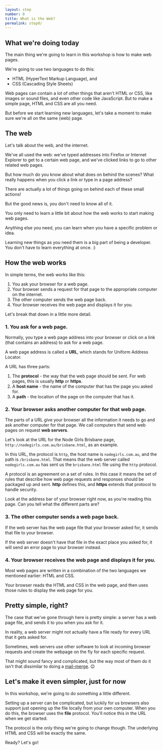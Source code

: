```yaml
---
layout: step
number: 0
title: What is the Web?
permalink: step0/
---
```


## What we're doing today

The main thing we're going to learn in this workshop is how to make web pages.

We're going to use two languages to do this:

- HTML (HyperText Markup Language), and
- CSS (Cascading Style Sheets)

Web pages can contain a lot of other things that aren't HTML or CSS, like images or sound files, and even other code like JavaScript. But to make a simple page, HTML and CSS are all you need.

But before we start learning new languages, let's take a moment to make sure we're all on the same (web) page.

## The web

Let's talk about the web, and the internet.

We've all used the web:
we've typed addresses into Firefox or Internet Explorer to get to a certain web page,
and we've clicked links to go to other related web pages.

But how much do you know about what does on behind the scenes? What really happens when you click a link or type in a page address?

There are actually a lot of things going on behind each of these small actions!

But the good news is, you don't need to know all of it.

You only need to learn a little bit about how the web works to start making web pages.

Anything else you need, you can learn when you have a specific problem or idea.

Learning new things as you need them is a big part of being a developer.
You don't have to learn everything at once. :)

## How the web works

In simple terms, the web works like this:

1. You ask your browser for a web page.
2. Your browser sends a request for that page to the appropriate computer on the internet.
3. The other computer sends the web page back.
4. Your browser receives the web page and displays it for you.

Let's break that down in a little more detail.

### 1. You ask for a web page.

Normally, you type a web page address into your browser or click on a link (that contains an address) to ask for a web page.

A web page address is called a **URL**, which stands for Uniform Address Locator.

A URL has three parts:

1. The **protocol** - the way that the web page should be sent. For web pages, this is usually **http** or **https**.
2. A **host name** - the name of the computer that has the page you asked for.
3. A **path** - the location of the page on the computer that has it.

### 2. Your browser asks another computer for that web page.

The parts of a URL give your browser all the information it needs to go and ask another computer for that page. We call computers that send web pages on request **web servers**.

Let's look at the URL for the Node Girls Brisbane page, `http://nodegirls.com.au/brisbane.html`, as an example.

In this URL, the protocol is `http`, the host name is `nodegirls.com.au`, and the path is `/brisbane.html`. That means that the web server called `nodegirls.com.au` has sent us the `brisbane.html` file using the `http` protocol.

A protocol is an agreement on a set of rules.  In this case it means the set of rules that describe how web page requests and responses should be packaged up and sent. **http** defines this, and **https** extends that protocol to handle security.

Look at the address bar of your browser right now, as you're reading this page.
Can you tell what the different parts are?

### 3. The other computer sends a web page back.

If the web server has the web page file that your browser asked for, it sends that file to your browser.

If the web server doesn't have that file in the exact place you asked for, it will send an error page to your browser instead.

### 4. Your browser receives the web page and displays it for you.

Most web pages are written in a combination of the two languages we mentioned earlier: HTML and CSS.

Your browser reads the HTML and CSS in the web page, and then uses those rules to display the web page for you.

## Pretty simple, right?

The case that we've gone through here is pretty simple: a server has a web page file, and sends it to you when you ask for it.

In reality, a web server might not actually have a file ready for every URL that it gets asked for.

Sometimes, web servers use other software to look at incoming browser requests and create the webpage on the fly for each specific request.  

That might sound fancy and complicated, but the way most of them do it isn't that dissimilar to doing a [mail-merge](https://en.wikipedia.org/wiki/Mail_merge). :wink:

## Let's make it even simpler, just for now

In this workshop, we're going to do something a little different.

Setting up a server can be complicated, but luckily for us browsers also support just opening up the file locally from your own computer.  When you do this, the browser uses the **file** protocol.  You'll notice this in the URL when we get started.

The protocol is the only thing we're going to change though.
The underlying HTML and CSS will be exactly the same.

Ready? Let's go!
